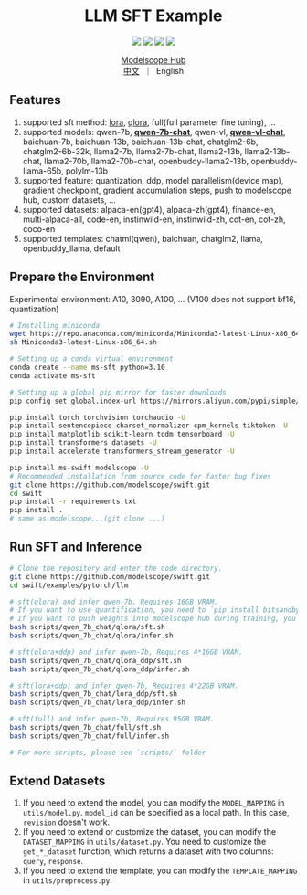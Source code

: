 
<h1 align="center">LLM SFT Example</h1>

<p align="center">
<img src="https://img.shields.io/badge/python-%E2%89%A53.8-5be.svg">
<img src="https://img.shields.io/badge/pytorch-%E2%89%A51.12%20%7C%20%E2%89%A52.0-orange.svg">
<a href="https://github.com/modelscope/modelscope/"><img src="https://img.shields.io/badge/modelscope-%E2%89%A51.8.4-5D91D4.svg"></a>
<a href="https://github.com/modelscope/swift/"><img src="https://img.shields.io/badge/ms--swift-%E2%89%A51.0.0-6FEBB9.svg"></a>
</p>

<p align="center">
<a href="https://modelscope.cn/home">Modelscope Hub</a>
<br>
        <a href="README_CN.md">中文</a>&nbsp ｜ &nbspEnglish
</p>

## Features
1. supported sft method: [lora](https://arxiv.org/abs/2106.09685), [qlora](https://arxiv.org/abs/2305.14314), full(full parameter fine tuning), ...
2. supported models: qwen-7b, [**qwen-7b-chat**](https://github.com/QwenLM/Qwen-7B), qwen-vl, [**qwen-vl-chat**](https://github.com/QwenLM/Qwen-VL), baichuan-7b, baichuan-13b, baichuan-13b-chat, chatglm2-6b, chatglm2-6b-32k, llama2-7b, llama2-7b-chat, llama2-13b, llama2-13b-chat, llama2-70b, llama2-70b-chat, openbuddy-llama2-13b, openbuddy-llama-65b, polylm-13b
3. supported feature: quantization, ddp, model parallelism(device map), gradient checkpoint, gradient accumulation steps, push to modelscope hub, custom datasets, ...
4. supported datasets: alpaca-en(gpt4), alpaca-zh(gpt4), finance-en, multi-alpaca-all, code-en, instinwild-en, instinwild-zh, cot-en, cot-zh, coco-en
5. supported templates: chatml(qwen), baichuan, chatglm2, llama, openbuddy_llama, default

## Prepare the Environment
Experimental environment: A10, 3090, A100, ... (V100 does not support bf16, quantization)
```bash
# Installing miniconda
wget https://repo.anaconda.com/miniconda/Miniconda3-latest-Linux-x86_64.sh
sh Miniconda3-latest-Linux-x86_64.sh

# Setting up a conda virtual environment
conda create --name ms-sft python=3.10
conda activate ms-sft

# Setting up a global pip mirror for faster downloads
pip config set global.index-url https://mirrors.aliyun.com/pypi/simple/

pip install torch torchvision torchaudio -U
pip install sentencepiece charset_normalizer cpm_kernels tiktoken -U
pip install matplotlib scikit-learn tqdm tensorboard -U
pip install transformers datasets -U
pip install accelerate transformers_stream_generator -U

pip install ms-swift modelscope -U
# Recommended installation from source code for faster bug fixes
git clone https://github.com/modelscope/swift.git
cd swift
pip install -r requirements.txt
pip install .
# same as modelscope...(git clone ...)
```

## Run SFT and Inference
```bash
# Clone the repository and enter the code directory.
git clone https://github.com/modelscope/swift.git
cd swift/examples/pytorch/llm

# sft(qlora) and infer qwen-7b, Requires 16GB VRAM.
# If you want to use quantification, you need to `pip install bitsandbytes`
# If you want to push weights into modelscope hub during training, you need to set '--push_to_hub true'
bash scripts/qwen_7b_chat/qlora/sft.sh
bash scripts/qwen_7b_chat/qlora/infer.sh

# sft(qlora+ddp) and infer qwen-7b, Requires 4*16GB VRAM.
bash scripts/qwen_7b_chat/qlora_ddp/sft.sh
bash scripts/qwen_7b_chat/qlora_ddp/infer.sh

# sft(lora+ddp) and infer qwen-7b, Requires 4*22GB VRAM.
bash scripts/qwen_7b_chat/lora_ddp/sft.sh
bash scripts/qwen_7b_chat/lora_ddp/infer.sh

# sft(full) and infer qwen-7b, Requires 95GB VRAM.
bash scripts/qwen_7b_chat/full/sft.sh
bash scripts/qwen_7b_chat/full/infer.sh

# For more scripts, please see `scripts/` folder
```

## Extend Datasets
1. If you need to extend the model, you can modify the `MODEL_MAPPING` in `utils/model.py`. `model_id` can be specified as a local path. In this case, `revision` doesn't work.
2. If you need to extend or customize the dataset, you can modify the `DATASET_MAPPING` in `utils/dataset.py`. You need to customize the `get_*_dataset` function, which returns a dataset with two columns: `query`, `response`.
3. If you need to extend the template, you can modify the `TEMPLATE_MAPPING` in `utils/preprocess.py`.
